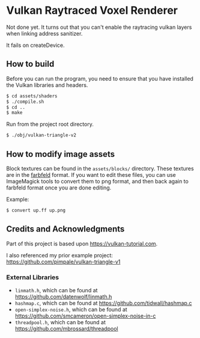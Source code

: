 # Vulkan Raytraced Voxel Renderer

Not done yet.
It turns out that you can't enable the raytracing vulkan layers
when linking address sanitizer.

It fails on createDevice.

## How to build

Before you can run the program, you need to ensure that you have installed the Vulkan libraries and headers.

```bash
$ cd assets/shaders
$ ./compile.sh
$ cd ..
$ make
```

Run from the project root directory.

```bash
$ ./obj/vulkan-triangle-v2
```

## How to modify image assets
Block textures can be found in the `assets/blocks/` directory.
These textures are in the [farbfeld](http://tools.suckless.org/farbfeld/) format.
If you want to edit these files, you can use ImageMagick tools to convert them to png format,
and then back again to farbfeld format once you are done editing.

Example:
```bash
$ convert up.ff up.png
```

## Credits and Acknowledgments
Part of this project is based upon <https://vulkan-tutorial.com>.

I also referenced my prior example project: <https://github.com/pimpale/vulkan-triangle-v1>

### External Libraries
* `linmath.h`, which can be found at <https://github.com/datenwolf/linmath.h>
* `hashmap.c`, which can be found at <https://github.com/tidwall/hashmap.c>
* `open-simplex-noise.h`, which can be found at <https://github.com/smcameron/open-simplex-noise-in-c>
* `threadpool.h`, which can be found at <https://github.com/mbrossard/threadpool>

